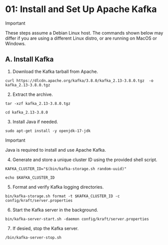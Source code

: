 # 01: Install and Set Up Apache Kafka

> [!IMPORTANT]  
> These steps assume a Debian Linux host. The commands shown below may differ if you are using a different Linux distro, or are running on MacOS or Windows.

## A. Install Kafka

1. Download the Kafka tarball from Apache.
```
curl https://dlcdn.apache.org/kafka/3.8.0/kafka_2.13-3.8.0.tgz  -o kafka_2.13-3.8.0.tgz
```

2. Extract the archive.
```
tar -xzf kafka_2.13-3.8.0.tgz
```
```
cd kafka_2.13-3.8.0
```

3. Install Java if needed.
```
sudo apt-get install -y openjdk-17-jdk
```

> [!IMPORTANT]
> Java is required to install and use Apache Kafka.

4. Generate and store a unique cluster ID using the provided shell script.
```
KAFKA_CLUSTER_ID="$(bin/kafka-storage.sh random-uuid)"
```
```
echo $KAFKA_CLUSTER_ID
```

5. Format and verify Kafka logging directories.
```
bin/kafka-storage.sh format -t $KAFKA_CLUSTER_ID -c config/kraft/server.properties
```

6. Start the Kafka server in the background.
```
bin/kafka-server-start.sh -daemon config/kraft/server.properties
```

7. If desied, stop the Kafka server.
```
/bin/kafka-server-stop.sh
```
